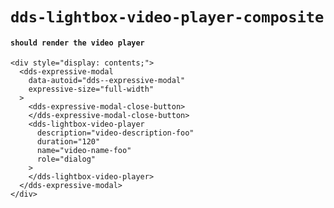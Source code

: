 # `dds-lightbox-video-player-composite`

#### `should render the video player`

```
<div style="display: contents;">
  <dds-expressive-modal
    data-autoid="dds--expressive-modal"
    expressive-size="full-width"
  >
    <dds-expressive-modal-close-button>
    </dds-expressive-modal-close-button>
    <dds-lightbox-video-player
      description="video-description-foo"
      duration="120"
      name="video-name-foo"
      role="dialog"
    >
    </dds-lightbox-video-player>
  </dds-expressive-modal>
</div>

```


